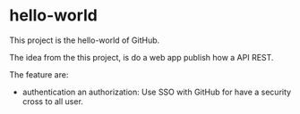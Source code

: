 # hello-world
This project is the hello-world of GitHub.

The idea from the this project, is do a web app publish how a API REST.

The feature are:

* authentication an authorization: Use SSO with GitHub for have a security cross to all user.
